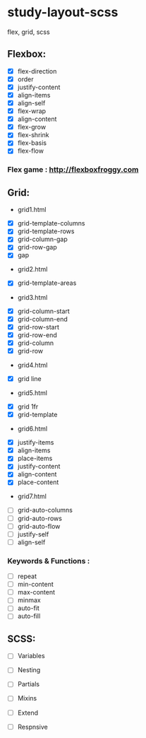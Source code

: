 # study-layout-scss
flex, grid, scss


## Flexbox:

- [x] flex-direction
- [x] order
- [x] justify-content
- [x] align-items
- [x] align-self
- [x] flex-wrap
- [x] align-content
- [x] flex-grow
- [x] flex-shrink
- [x] flex-basis
- [x] flex-flow
### Flex game : http://flexboxfroggy.com

## Grid:

- grid1.html
- [x] grid-template-columns
- [x] grid-template-rows
- [x] grid-column-gap
- [x] grid-row-gap
- [x] gap
- grid2.html
- [x] grid-template-areas
- grid3.html
- [x] grid-column-start
- [x] grid-column-end
- [x] grid-row-start
- [x] grid-row-end
- [x] grid-column
- [x] grid-row
- grid4.html
- [x] grid line
- grid5.html
- [x] grid 1fr
- [x] grid-template
- grid6.html
- [x] justify-items
- [x] align-items
- [x] place-items
- [x] justify-content
- [x] align-content
- [x] place-content
- grid7.html
- [ ] grid-auto-columns
- [ ] grid-auto-rows
- [ ] grid-auto-flow
- [ ] justify-self
- [ ] align-self

### Keywords & Functions :

- [ ] repeat
- [ ] min-content
- [ ] max-content
- [ ] minmax
- [ ] auto-fit
- [ ] auto-fill

## SCSS:

- [ ] Variables
- [ ] Nesting
- [ ] Partials
- [ ] Mixins
- [ ] Extend
- [ ] Respnsive


